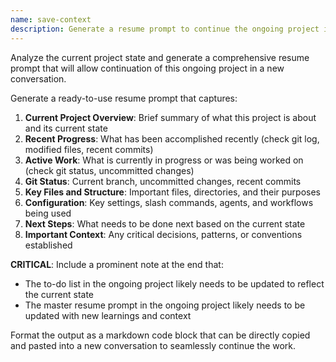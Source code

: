 ```yaml
---
name: save-context
description: Generate a resume prompt to continue the ongoing project in a new conversation
---
```


Analyze the current project state and generate a comprehensive resume prompt that will allow continuation of this ongoing project in a new conversation.

<task>
Generate a ready-to-use resume prompt that captures:

1. **Current Project Overview**: Brief summary of what this project is about and its current state
2. **Recent Progress**: What has been accomplished recently (check git log, modified files, recent commits)
3. **Active Work**: What is currently in progress or was being worked on (check git status, uncommitted changes)
4. **Git Status**: Current branch, uncommitted changes, recent commits
5. **Key Files and Structure**: Important files, directories, and their purposes
6. **Configuration**: Key settings, slash commands, agents, and workflows being used
7. **Next Steps**: What needs to be done next based on the current state
8. **Important Context**: Any critical decisions, patterns, or conventions established

**CRITICAL**: Include a prominent note at the end that:

- The to-do list in the ongoing project likely needs to be updated to reflect the current state
- The master resume prompt in the ongoing project likely needs to be updated with new learnings and context

Format the output as a markdown code block that can be directly copied and pasted into a new conversation to seamlessly continue the work.
</task>
